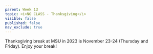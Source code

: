 ```yaml
---
parent: Week 13
topic: <i>NO CLASS - Thanksgiving</i>
visible: false
published: false
nav_exclude: true
---
```


Thanksgiving break at MSU in 2023 is November 23-24 (Thursday and Friday). Enjoy your break!